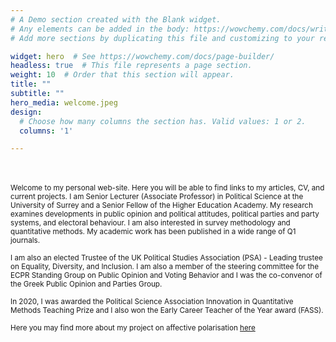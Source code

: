 ```yaml
---
# A Demo section created with the Blank widget.
# Any elements can be added in the body: https://wowchemy.com/docs/writing-markdown-latex/
# Add more sections by duplicating this file and customizing to your requirements.

widget: hero  # See https://wowchemy.com/docs/page-builder/
headless: true  # This file represents a page section.
weight: 10  # Order that this section will appear.
title: ""
subtitle: ""
hero_media: welcome.jpeg
design:
  # Choose how many columns the section has. Valid values: 1 or 2.
  columns: '1'

---
```


<br>
<br>
<small> Welcome to my personal web-site. Here you will be able to find links to my articles, CV, and current projects.
I am Senior Lecturer (Associate Professor) in Political Science at the University of Surrey and a Senior Fellow of the Higher Education Academy. My research examines developments in public opinion and political attitudes, political parties and party systems, and electoral behaviour. I am also interested in survey methodology and quantitative methods. My academic work has been published in a wide range of Q1 journals. </small>

<br>

<small>I am also an elected Trustee of the UK Political Studies Association (PSA) - Leading trustee on Equality, Diversity, and Inclusion. I am also a member of the steering committee for the ECPR Standing Group on Public Opinion and Voting Behavior and I was the co-convenor of the Greek Public Opinion and Parties Group. 

In 2020, I was awarded the Political Science Association Innovation in Quantitative Methods Teaching Prize and I also won the Early Career Teacher of the Year award (FASS).</small>

<small>Here you may find more about my project on affective polarisation [here](https://www.roulanezi.com/affective_polarisation/)</small>
